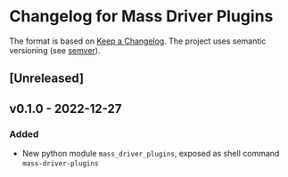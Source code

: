# Changelog for Mass Driver Plugins


The format is based on [Keep a Changelog](https://keepachangelog.com/en/1.0.0/).
The project uses semantic versioning (see [semver](https://semver.org)).

## [Unreleased]


## v0.1.0 - 2022-12-27
### Added
- New python module `mass_driver_plugins`, exposed as shell command `mass-driver-plugins`
